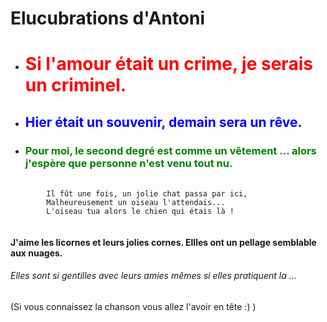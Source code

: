 # Elucubrations d'Antoni

* # <span style= "color:red"> Si l'amour était un crime, je serais un criminel. </span>

* ## <span style= "color: blue"> Hier était un souvenir, demain sera un rêve. </span>

* ### <span style= "color: green"> Pour moi, le second degré est comme un vêtement ... alors j'espère que personne n'est venu tout nu. </span>

<pre>
	<code>
		Il fût une fois, un jolie chat passa par ici,
		Malheureusement un oiseau l'attendais...
		L'oiseau tua alors le chien qui étais là !
	</code>
</pre>

#### J'aime les licornes et leurs jolies cornes. Ellles ont un pellage semblable aux nuages. ####
###### Elles sont si gentilles avec leurs amies mêmes si elles pratiquent la ... ######
(Si vous connaissez la chanson vous allez l'avoir en tête :) )
